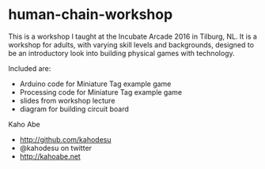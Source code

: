 # human-chain-workshop

This is a workshop I taught at the Incubate Arcade 2016 in Tilburg, NL. 
It is a workshop for adults, with varying skill levels and backgrounds, 
designed to be an introductory look into building physical games with technology. 

Included are: 
* Arduino code for Miniature Tag example game
* Processing code for Miniature Tag example game
* slides from workshop lecture
* diagram for building circuit board

Kaho Abe

* http://github.com/kahodesu
* @kahodesu on twitter
* http://kahoabe.net

